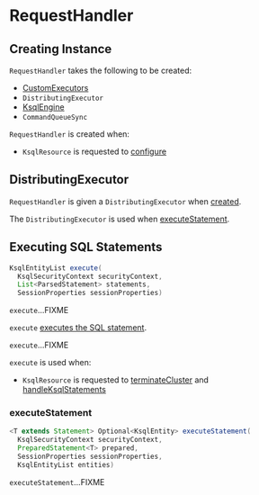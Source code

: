 # RequestHandler

## Creating Instance

`RequestHandler` takes the following to be created:

* <span id="customExecutors"> [CustomExecutors](CustomExecutors.md#EXECUTOR_MAP)
* <span id="distributor"> `DistributingExecutor`
* <span id="ksqlEngine"> [KsqlEngine](../KsqlEngine.md)
* <span id="commandQueueSync"> `CommandQueueSync`

`RequestHandler` is created when:

* `KsqlResource` is requested to [configure](KsqlResource.md#configure)

## <span id="distributor"> DistributingExecutor

`RequestHandler` is given a `DistributingExecutor` when [created](#creating-instance).

The `DistributingExecutor` is used when [executeStatement](#executeStatement).

## <span id="execute"> Executing SQL Statements

```java
KsqlEntityList execute(
  KsqlSecurityContext securityContext,
  List<ParsedStatement> statements,
  SessionProperties sessionProperties)
```

`execute`...FIXME

`execute` [executes the SQL statement](#executeStatement).

`execute`...FIXME

`execute` is used when:

* `KsqlResource` is requested to [terminateCluster](KsqlResource.md#terminateCluster) and [handleKsqlStatements](KsqlResource.md#handleKsqlStatements)

### <span id="executeStatement"> executeStatement

```java
<T extends Statement> Optional<KsqlEntity> executeStatement(
  KsqlSecurityContext securityContext,
  PreparedStatement<T> prepared,
  SessionProperties sessionProperties,
  KsqlEntityList entities)
```

`executeStatement`...FIXME

